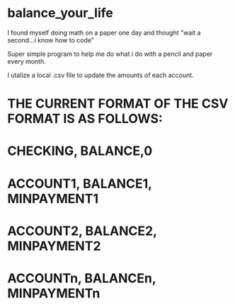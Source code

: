 # balance_your_life

I found myself doing math on a paper one day and thought "wait a second...i know how to code"

Super simple program to help me do what i do with a pencil and paper every month. 

I utalize a local .csv file to update the amounts of each account. 


# THE CURRENT FORMAT OF THE CSV FORMAT IS AS FOLLOWS:
# CHECKING, BALANCE,0
# ACCOUNT1, BALANCE1, MINPAYMENT1
# ACCOUNT2, BALANCE2, MINPAYMENT2
# ACCOUNTn, BALANCEn, MINPAYMENTn